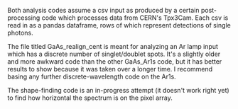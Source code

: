 Both analysis codes assume a csv input as produced by a certain post-processing code which processes data from CERN's Tpx3Cam. Each csv is read in as a pandas dataframe, 
rows of which represent detections of single photons.

The file titled GaAs_realign_cent is meant for analyzing an Ar lamp input which has a discrete number of singlet/doublet spots. It's a slightly older and more awkward code than the other GaAs_Ar1s code, but it has better results to show because it was taken over a longer time. I recommend basing any further discrete-wavelength code on the Ar1s.

The shape-finding code is an in-progress attempt (it doesn't work right yet) to find how horizontal the spectrum is on the pixel array.
